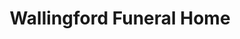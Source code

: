 ---
title: "Wallingford Funeral Home"
url: /wallingford/wallingford-funeral-home/
shop: funeral directors
---